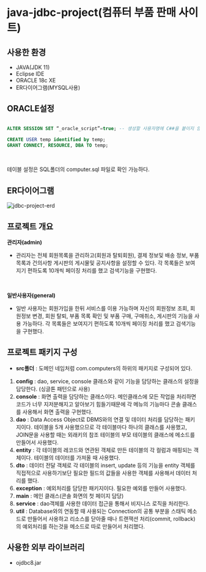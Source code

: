 # java-jdbc-project(컴퓨터 부품 판매 사이트)

## 사용한 환경
- JAVA(JDK 11)
- Eclipse IDE
- ORACLE 18c XE
- ER다이어그램(MYSQL사용)

## ORACLE설정
```sql

ALTER SESSION SET “_oracle_script”=true; -- 생성할 사용자명에 C##을 붙이지 않기위해서 사용

CREATE USER temp identified by temp;
GRANT CONNECT, RESOURCE, DBA TO temp;
```
<br/>

테이블 설정은 SQL폴더의 computer.sql 파일로 확인 가능하다.

## ER다이어그램
![jdbc-project-erd](https://user-images.githubusercontent.com/95058915/166146836-c748cde2-4549-4bc0-a186-52c408d5eead.png)

## 프로젝트 개요
**관리자(admin)**
- 관리자는 전체 회원목록을 관리하고(회원과 탈퇴회원), 결제 정보및 배송 정보, 부품 목록과 건의사항 게시판의 게시물및 공지사항을 설정할 수 있다. 각 목록들은 보여지기 편하도록 10개씩 페이징 처리를 했고 검색기능을 구현했다.

<br/>

**일반사용자(general)**
- 일반 사용자는 회원가입을 한뒤 서비스를 이용 가능하며 자신의 회원정보 조회, 회원정보 변경, 회원 탈퇴, 부품 목록 확인 및 부품 구매, 구매취소, 게시판의 기능을 사용 가능하다. 각 목록들은 보여지기 편하도록 10개씩 페이징 처리를 했고 검색기능을 구현했다.

## 프로젝트 패키지 구성
- **src폴더** : 도메인 네임처럼 com.computers의 하위의 패키지로 구성되어 있다. <br/>  
1. **config** : dao, service, console 클래스와 같이 기능을 담당하는 클래스의 설정을 담당한다. (싱글톤 패턴으로 사용)
2. **console** : 화면 출력을 담당하는 클래스이다. 메인클래스에 모든 작업을 처리하면 코드가 너무 지저분해지고 알아보기 힘들기때문에 각 메뉴의 기능마다 콘솔 클래스를 사용해서 화면 출력을 구현했다.
3. **dao** : Data Access Object로 DBMS와의 연결 및 데이터 처리를 담당하는 패키지이다. 테이블을 5개 사용했으므로 각 테이블마다 하나의 클래스를 사용했고, JOIN문을 사용할 때는 외래키의 참조 테이블의 부모 테이블의 클래스에 메소드를 만들어서 사용했다.
4. **entity** : 각 테이블의 레코드와 연관된 객체로 만든 테이블의 각 컬럼과 매핑되는 객체이다. 테이블의 데이터를 가져올 때 사용했다.
5. **dto** : 데이터 전달 객체로 각 테이블의 insert, update 등의 기능을 entity 객체를 직접적으로 사용하기보단 필요한 필드의 값들을 사용한 객체를 사용해서 데이터 처리를 했다.
6. **exception** : 예외처리를 담당한 패키지이다. 필요한 예외를 만들어 사용했다.
7. **main** : 메인 클래스(콘솔 화면의 첫 페이지 담당)
8. **service** : dao객체를 사용한 데이터 접근을 통해서 비지니스 로직을 처리한다.
9. **util** : Database와의 연동할 때 사용되는 Connection의 공통 부분을 스태틱 메소드로 만들어서 사용하고 리소스를 닫아줄 때나 트랜잭션 처리(commit, rollback)의 예외처리를 하는것을 메소드로 따로 만들어서 처리했다.

## 사용한 외부 라이브러리
- ojdbc8.jar


